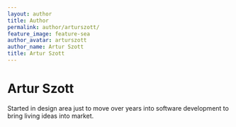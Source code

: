 ```yaml
---
layout: author
title: Author
permalink: author/arturszott/
feature_image: feature-sea
author_avatar: arturszott
author_name: Artur Szott
title: Artur Szott
---
```


# Artur Szott

Started in design area just to move over years into software development to bring living ideas into market.
